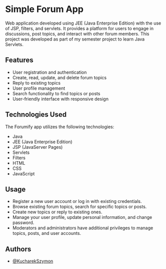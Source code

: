 # Simple Forum App

Web application developed using JEE (Java Enterprise Edition) with the use of JSP, filters, and servlets. It provides a platform for users to engage in discussions, post topics, and interact with other forum members. This project was developed as part of my semester project to learn Java Servlets.

## Features

- User registration and authentication
- Create, read, update, and delete forum topics
- Reply to existing topics
- User profile management
- Search functionality to find topics or posts
- User-friendly interface with responsive design

## Technologies Used

The Forumify app utilizes the following technologies:

- Java
- JEE (Java Enterprise Edition)
- JSP (JavaServer Pages)
- Servlets
- Filters
- HTML
- CSS
- JavaScript

## Usage

- Register a new user account or log in with existing credentials.
- Browse existing forum topics, search for specific topics or posts.
- Create new topics or reply to existing ones.
- Manage your user profile, update personal information, and change password.
- Moderators and administrators have additional privileges to manage topics, posts, and user accounts.

## Authors

- [@KucharekSzymon](https://github.com/KucharekSzymon)

